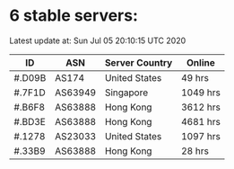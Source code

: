 # 6 stable servers:

Latest update at: Sun Jul 05 20:10:15 UTC 2020

| ID | ASN | Server Country | Online |
| -- | --- | -------------- | ------ |
| #.D09B | AS174 | United States | 49 hrs |
| #.7F1D | AS63949 | Singapore | 1049 hrs |
| #.B6F8 | AS63888 | Hong Kong | 3612 hrs |
| #.BD3E | AS63888 | Hong Kong | 4681 hrs |
| #.1278 | AS23033 | United States | 1097 hrs |
| #.33B9 | AS63888 | Hong Kong | 28 hrs |

